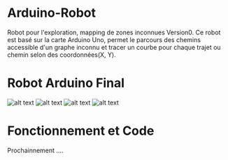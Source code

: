 # Arduino-Robot
Robot pour l'exploration, mapping de zones inconnues Version0.
Ce robot est basé sur la carte Arduino Uno, permet le parcours des chemins accessible d'un graphe inconnu et tracer un courbe pour chaque trajet ou chemin selon des coordonnées(X, Y).
# Robot Arduino Final
![alt text](http://ishd.tn/projet/images/IMG_20160518_091109.jpg "Vue 1") 
![alt text](http://ishd.tn/projet/images/IMG_20160518_091115.jpg "Vue 2") 
![alt text](http://ishd.tn/projet/images/IMG_20160518_091122.jpg "Vue 3") 
![alt text](http://ishd.tn/projet/images/IMG_20160518_091130.jpg "Vue 4") 

# Fonctionnement et Code
Prochainnement ....
